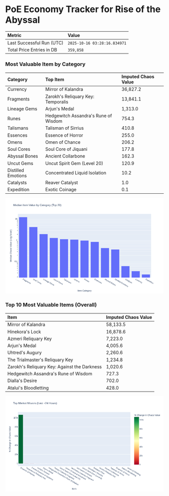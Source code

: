 # PoE Economy Tracker for Rise of the Abyssal

<!-- START_MAINTENANCE -->
| Metric | Value |
|:---|:---|
| Last Successful Run (UTC) | `2025-10-16 03:28:16.834971` |
| Total Price Entries in DB | `359,858` |

<!-- END_MAINTENANCE -->

<!-- START_DATAFRAME_DEBUG -->
<!-- END_DATAFRAME_DEBUG -->

<!-- START_CATEGORY_ANALYSIS -->
### Most Valuable Item by Category
| Category | Top Item | Imputed Chaos Value |
| :--- | :--- | :--- |
| Currency | Mirror of Kalandra | 36,827.2 |
| Fragments | Zarokh's Reliquary Key: Temporalis | 13,841.1 |
| Lineage Gems | Arjun's Medal | 1,313.0 |
| Runes | Hedgewitch Assandra's Rune of Wisdom | 754.3 |
| Talismans | Talisman of Sirrius | 410.8 |
| Essences | Essence of Horror | 255.0 |
| Omens | Omen of Chance | 206.2 |
| Soul Cores | Soul Core of Jiquani | 177.8 |
| Abyssal Bones | Ancient Collarbone | 162.3 |
| Uncut Gems | Uncut Spirit Gem (Level 20) | 120.9 |
| Distilled Emotions | Concentrated Liquid Isolation | 10.2 |
| Catalysts | Reaver Catalyst | 1.0 |
| Expedition | Exotic Coinage | 0.1 |


![Category Analysis Chart](charts/category_analysis.png)
<!-- END_ANALYSIS -->

<!-- START_ANALYSIS -->
### Top 10 Most Valuable Items (Overall)
| Item | Imputed Chaos Value |
| :--- | :--- |
| Mirror of Kalandra | 58,133.5 |
| Hinekora's Lock | 16,878.6 |
| Azmeri Reliquary Key | 7,223.0 |
| Arjun's Medal | 4,005.6 |
| Uhtred's Augury | 2,260.6 |
| The Trialmaster's Reliquary Key | 1,234.8 |
| Zarokh's Reliquary Key: Against the Darkness | 1,020.6 |
| Hedgewitch Assandra's Rune of Wisdom | 727.3 |
| Dialla's Desire | 702.0 |
| Atalui's Bloodletting | 428.0 |


![Market Movers Chart](charts/market_movers.png)
<!-- END_ANALYSIS -->
